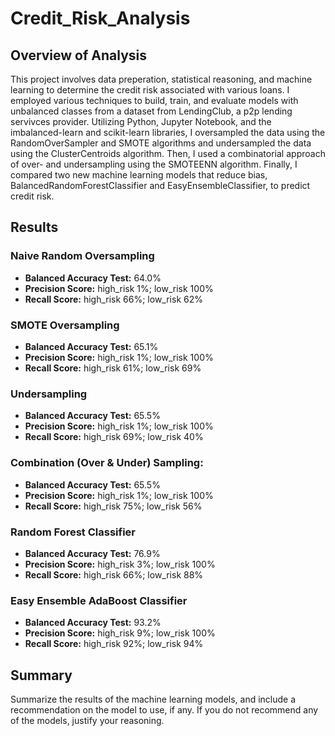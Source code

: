 # Credit_Risk_Analysis

## Overview of Analysis

This project involves data preperation, statistical reasoning, and machine learning to determine the credit risk associated with various loans. I employed various techniques to build, train, and evaluate models with unbalanced classes from a dataset from LendingClub, a p2p lending servivces provider. Utilizing Python, Jupyter Notebook, and the imbalanced-learn and scikit-learn libraries, I oversampled the data using the RandomOverSampler and SMOTE algorithms and undersampled the data using the ClusterCentroids algorithm. Then, I used a combinatorial approach of over- and undersampling using the SMOTEENN algorithm. Finally, I compared two new machine learning models that reduce bias, BalancedRandomForestClassifier and EasyEnsembleClassifier, to predict credit risk. 

## Results

### Naive Random Oversampling
- **Balanced Accuracy Test:** 64.0%
- **Precision Score:** high_risk 1%; low_risk 100% 
- **Recall Score:** high_risk 66%; low_risk 62% 
![]()

### SMOTE Oversampling
- **Balanced Accuracy Test:** 65.1%
- **Precision Score:** high_risk 1%; low_risk 100% 
- **Recall Score:** high_risk 61%; low_risk 69% 
![]()

### Undersampling
- **Balanced Accuracy Test:** 65.5%
- **Precision Score:** high_risk 1%; low_risk 100% 
- **Recall Score:** high_risk 69%; low_risk 40% 
![]()

### Combination (Over & Under) Sampling: 
- **Balanced Accuracy Test:** 65.5%
- **Precision Score:** high_risk 1%; low_risk 100%
- **Recall Score:** high_risk 75%; low_risk 56%
![]()

### Random Forest Classifier
- **Balanced Accuracy Test:** 76.9%
- **Precision Score:** high_risk 3%; low_risk 100% 
- **Recall Score:** high_risk 66%; low_risk 88% 
![]()

### Easy Ensemble AdaBoost Classifier
- **Balanced Accuracy Test:** 93.2%
- **Precision Score:** high_risk 9%; low_risk 100% 
- **Recall Score:** high_risk 92%; low_risk 94% 
![]()

## Summary
Summarize the results of the machine learning models, and include a recommendation on the model to use, if any. If you do not recommend any of the models, justify your reasoning.